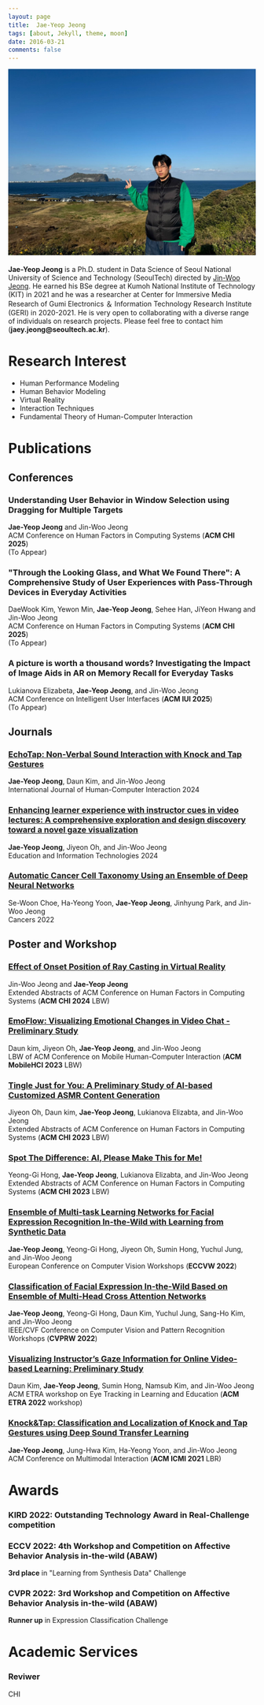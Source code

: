 ```yaml
---
layout: page
title:  Jae-Yeop Jeong
tags: [about, Jekyll, theme, moon]
date: 2016-03-21
comments: false
---
```


<div style="text-align: center;">
    <img src="/assets/img/제주도.jpg" alt="Profile Picture">
</div>
<br>
<b>Jae-Yeop Jeong</b> is a Ph.D. student in Data Science of Seoul National University of Science and Technology (SeoulTech) directed by <a href="http://ixlab.seoultech.ac.kr" target="_blank">Jin-Woo Jeong</a>. He earned his BSe degree at Kumoh National Institute of Technology (KIT) in 2021 and he was a researcher at Center for Immersive Media Research of Gumi Electronics ＆ Information Technology Research Institute (GERI) in 2020-2021. He is very open to collaborating with a diverse range of individuals on research projects. Please feel free to contact him (<b>jaey.jeong@seoultech.ac.kr</b>).

# Research Interest
* Human Performance Modeling
* Human Behavior Modeling
* Virtual Reality
* Interaction Techniques
* Fundamental Theory of Human-Computer Interaction

# Publications
## Conferences
### Understanding User Behavior in Window Selection using Dragging for Multiple Targets <br>
<b>Jae-Yeop Jeong</b> and Jin-Woo Jeong <br>
ACM Conference on Human Factors in Computing Systems (<b>ACM CHI 2025</b>) <br>
(To Appear) <br>

### "Through the Looking Glass, and What We Found There": A Comprehensive Study of User Experiences with Pass-Through Devices in Everyday Activities <br>
DaeWook Kim, Yewon Min, <b>Jae-Yeop Jeong</b>, Sehee Han, JiYeon Hwang and Jin-Woo Jeong <br>
ACM Conference on Human Factors in Computing Systems (<b>ACM CHI 2025</b>) <br> 
(To Appear) <br>

### A picture is worth a thousand words? Investigating the Impact of Image Aids in AR on Memory Recall for Everyday Tasks <br>
Lukianova Elizabeta, <b>Jae-Yeop Jeong</b>, and Jin-Woo Jeong <br>
ACM Conference on Intelligent User Interfaces (<b>ACM IUI 2025</b>) <br> 
(To Appear) <br>

## Journals
### <a href="https://www.tandfonline.com/doi/full/10.1080/10447318.2024.2348837" target="_blank"> EchoTap: Non-Verbal Sound Interaction with Knock and Tap Gestures </a> <br>
<b>Jae-Yeop Jeong</b>, Daun Kim, and Jin-Woo Jeong <br>
International Journal of Human-Computer Interaction 2024 <br>

### <a href="https://link.springer.com/article/10.1007/s10639-024-12697-w" target="_blank"> Enhancing learner experience with instructor cues in video lectures: A comprehensive exploration and design discovery toward a novel gaze visualization </a> <br>
<b>Jae-Yeop Jeong</b>, Jiyeon Oh, and Jin-Woo Jeong <br>
Education and Information Technologies 2024 <br>

### <a href="https://www.mdpi.com/2072-6694/14/9/2224" target="_blank"> Automatic Cancer Cell Taxonomy Using an Ensemble of Deep Neural Networks </a> <br>
Se-Woon Choe, Ha-Yeong Yoon, <b>Jae-Yeop Jeong</b>, Jinhyung Park, and Jin-Woo Jeong <br>
Cancers 2022 <br>

## Poster and Workshop
### <a href="https://dl.acm.org/doi/full/10.1145/3613905.3650905" target="_blank"> Effect of Onset Position of Ray Casting in Virtual Reality </a> <br>
Jin-Woo Jeong and <b>Jae-Yeop Jeong</b> <br>
Extended Abstracts of ACM Conference on Human Factors in Computing Systems (<b>ACM CHI 2024</b> LBW) <br>

### <a href="https://dl.acm.org/doi/abs/10.1145/3565066.3608702" target="_blank"> EmoFlow: Visualizing Emotional Changes in Video Chat - Preliminary Study </a> <br>
Daun kim, Jiyeon Oh, <b>Jae-Yeop Jeong</b>, and Jin-Woo Jeong <br>
LBW of ACM Conference on Mobile Human-Computer Interaction (<b>ACM MobileHCI 2023</b> LBW) <br>

### <a href="https://dl.acm.org/doi/full/10.1145/3544549.3585872" target="_blank"> Tingle Just for You: A Preliminary Study of AI-based Customized ASMR Content Generation </a> <br>
Jiyeon Oh, Daun kim, <b>Jae-Yeop Jeong</b>, Lukianova Elizabta, and Jin-Woo Jeong <br>
Extended Abstracts of ACM Conference on Human Factors in Computing Systems (<b>ACM CHI 2023</b> LBW) <br>

### <a href="https://dl.acm.org/doi/full/10.1145/3544549.3585879" target="_blank"> Spot The Difference: AI, Please Make This for Me! </a> <br>
Yeong-Gi Hong, <b>Jae-Yeop Jeong</b>, Lukianova Elizabta, and Jin-Woo Jeong <br>
Extended Abstracts of ACM Conference on Human Factors in Computing Systems (<b>ACM CHI 2023</b> LBW) <br>

### <a href="https://link.springer.com/chapter/10.1007/978-3-031-25075-0_5" target="_blank"> Ensemble of Multi-task Learning Networks for Facial Expression Recognition In-the-Wild with Learning from Synthetic Data </a> <br>
<b>Jae-Yeop Jeong</b>, Yeong-Gi Hong, Jiyeon Oh, Sumin Hong, Yuchul Jung, and Jin-Woo Jeong <br>
European Conference on Computer Vision Workshops (<b>ECCVW 2022</b>) <br>

### <a href="https://openaccess.thecvf.com/content/CVPR2022W/ABAW/html/Jeong_Classification_of_Facial_Expression_In-the-Wild_Based_on_Ensemble_of_Multi-Head_CVPRW_2022_paper.html" target="_blank"> Classification of Facial Expression In-the-Wild Based on Ensemble of Multi-Head Cross Attention Networks </a> <br>
<b>Jae-Yeop Jeong</b>, Yeong-Gi Hong, Daun Kim, Yuchul Jung, Sang-Ho Kim, and Jin-Woo Jeong <br>
IEEE/CVF Conference on Computer Vision and Pattern Recognition Workshops (<b>CVPRW 2022</b>) <br>

### <a href="https://dl.acm.org/doi/abs/10.1145/3517031.3529238" target="_blank"> Visualizing Instructor’s Gaze Information for Online Video-based Learning: Preliminary Study </a> <br>
Daun Kim, <b>Jae-Yeop Jeong</b>, Sumin Hong, Namsub Kim, and Jin-Woo Jeong <br>
ACM ETRA workshop on Eye Tracking in Learning and Education (<b>ACM ETRA 2022</b> workshop) <br>

### <a href="https://dl.acm.org/doi/abs/10.1145/3461615.3485428" target="_blank"> Knock&Tap: Classification and Localization of Knock and Tap Gestures using Deep Sound Transfer Learning </a> <br>
<b>Jae-Yeop Jeong</b>, Jung-Hwa Kim, Ha-Yeong Yoon, and Jin-Woo Jeong <br>
ACM Conference on Multimodal Interaction (<b>ACM ICMI 2021</b> LBR) <br>

# Awards
### KIRD 2022: Outstanding Technology Award in Real-Challenge competition<br>
### ECCV 2022: 4th Workshop and Competition on Affective Behavior Analysis in-the-wild (ABAW)
<b>3rd place</b> in "Learning from Synthesis Data" Challenge <br>
### CVPR 2022: 3rd Workshop and Competition on Affective Behavior Analysis in-the-wild (ABAW)
<b>Runner up</b> in Expression Classification Challenge <br>

# Academic Services
### Reviwer
CHI



